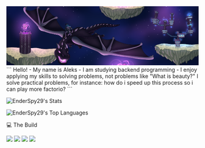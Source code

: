 <img alt="banner" height="" width="" src="https://raw.githubusercontent.com/EnderSpy29/EnderSpy29/refs/heads/main/Resources/BannerWidescreen.png" />
```
Hello!
- My name is Aleks
- I am studying backend programming
- I enjoy applying my skills to solving problems, not problems like "What is beauty?" I solve practical problems, for instance: how do i speed up this process so i can play more factorio?
```

![EnderSpy29's Stats](https://github-readme-stats.vercel.app/api?username=EnderSpy29&theme=midnight-purple&show_icons=true&hide_border=false&count_private=false)

![EnderSpy29's Top Languages](https://github-readme-stats.vercel.app/api/top-langs/?username=EnderSpy29&theme=midnight-purple&show_icons=true&hide_border=false&layout=compact)

💻 The Build

<img src="https://img.shields.io/badge/Arch%20Linux-%239745F5?style=for-the-badge&logo=archlinux&logoColor=%23ffffff&label=OS&labelColor=%23000000"> <img src="https://img.shields.io/badge/Ryzen%205%205600X-%239745F5?style=for-the-badge&logo=amd&label=CPU&labelColor=%23000000"> <img src="https://img.shields.io/badge/32GB-%239745F5?style=for-the-badge&logo=corsair&label=Ram&labelColor=%23000000"> <img src="https://img.shields.io/badge/Radeon%20RX%207600-%239745F5?style=for-the-badge&logo=amd&label=GPU&labelColor=%23000000">